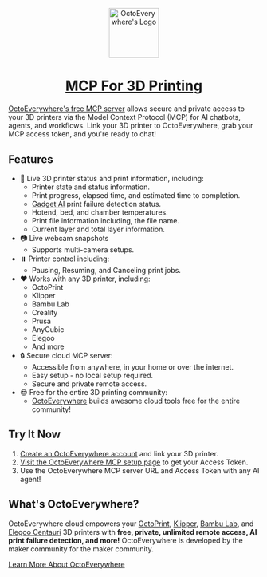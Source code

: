 <p align="center"><img src="https://octoeverywhere.com/img/logo.png" alt="OctoEverywhere's Logo" style="width:100px" /></p>
<h1 align="center" style="margin-bottom:20px"><a href="https://octoeverywhere.com/mcp?utm_campaign=mcp_repo&utm_content=header&utm_source=github">MCP For 3D Printing</a></h1>

[OctoEverywhere's free MCP server](https://octoeverywhere.com/mcp?utm_campaign=mcp_repo&utm_content=intro&utm_source=github) allows secure and private access to your 3D printers via the Model Context Protocol (MCP) for AI chatbots, agents, and workflows. Link your 3D printer to OctoEverywhere, grab your MCP access token, and you're ready to chat!

## Features

- 🚀 Live 3D printer status and print information, including:
    - Printer state and status information.
    - Print progress, elapsed time, and estimated time to completion.
    - [Gadget AI](https://octoeverywhere.com/gadget?utm_campaign=mcp_repo&utm_content=gadget&utm_source=github) print failure detection status.
    - Hotend, bed, and chamber temperatures.
    - Print file information including, the file name.
    - Current layer and total layer information.
- 📷 Live webcam snapshots
    - Supports multi-camera setups.
- ⏸️ Printer control including:
    - Pausing, Resuming, and Canceling print jobs.
- ❤️ Works with any 3D printer, including:
    - OctoPrint
    - Klipper
    - Bambu Lab
    - Creality
    - Prusa
    - AnyCubic
    - Elegoo
    - And more
- 🔒 Secure cloud MCP server:
    - Accessible from anywhere, in your  home or over the internet.
    - Easy setup - no local setup required.
    - Secure and private remote access.
- 😍 Free for the entire 3D printing community:
    - [OctoEverywhere](https://octoeverywhere.com/?utm_campaign=mcp_repo&utm_content=community&utm_source=github) builds awesome cloud tools free for the entire community!


## Try It Now

1) [Create an OctoEverywhere account](https://octoeverywhere.com/getstarted?utm_campaign=mcp_repo&utm_content=try_it_now&utm_source=github) and link your 3D printer.
2) [Visit the OctoEverywhere MCP setup page](https://octoeverywhere.com/mcp?utm_campaign=mcp_repo&utm_content=mcp_setup&utm_source=github) to get your Access Token.
3) Use the OctoEverywhere MCP server URL and Access Token with any AI agent!

## What's OctoEverywhere?

OctoEverywhere cloud empowers your [OctoPrint](https://octoeverywhere.com/?utm_campaign=mcp_repo&utm_content=octoprint&utm_source=github), [Klipper](https://octoeverywhere.com/klipper?utm_campaign=mcp_repo&utm_content=klipper&utm_source=github), [Bambu Lab](https://octoeverywhere.com/bambu?utm_campaign=mcp_repo&utm_content=bambu&utm_source=github), and [Elegoo Centauri](https://octoeverywhere.com/elegoo-centauri?utm_campaign=mcp_repo&utm_content=elegoo&utm_source=github) 3D printers with **free, private, unlimited remote access, AI print failure detection, and more!** OctoEverywhere is developed by the maker community for the maker community.

[Learn More About OctoEverywhere](https://octoeverywhere.com/?utm_campaign=mcp_repo&utm_content=learn_more&utm_source=github)
